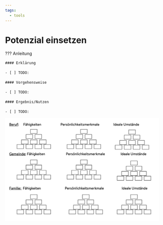 ```yaml
---
tags:
  - tools
---
```


# Potenzial einsetzen

??? Anleitung

    #### Erklärung

    - [ ] TODO:

    #### Vorgehensweise

    - [ ] TODO:

    #### Ergebnis/Nutzen

    - [ ] TODO:

![](../assets/potential-einsetzen.png)